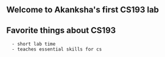 ## Welcome to Akanksha's first CS193 lab

## Favorite things about CS193
      - short lab time
      - teaches essential skills for cs
